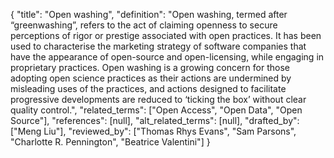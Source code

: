 {
    "title": "Open washing",
    "definition": "Open washing, termed after “greenwashing”, refers to the act of claiming openness to secure perceptions of rigor or prestige associated with open practices. It has been used to characterise the marketing strategy of software companies that have the appearance of open-source and open-licensing, while engaging in proprietary practices. Open washing is a growing concern for those adopting open science practices as their actions are undermined by misleading uses of the practices, and actions designed to facilitate progressive developments are reduced to ‘ticking the box’ without clear quality control.",
    "related_terms": ["Open Access", "Open Data", "Open Source"],
    "references": [null],
    "alt_related_terms": [null],
    "drafted_by": ["Meng Liu"],
    "reviewed_by": ["Thomas Rhys Evans", "Sam Parsons", "Charlotte R. Pennington", "Beatrice Valentini"]
  }
